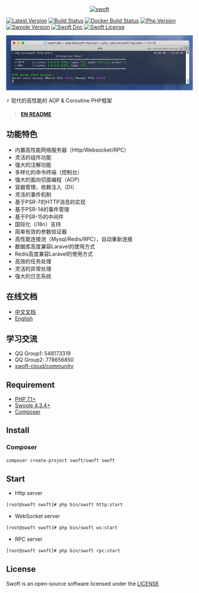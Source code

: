 <p align="center">
    <a href="https://github.com/swoft-cloud/swoft" target="_blank">
        <img src="http://qiniu.daydaygo.top/swoft-logo.png?imageView2/2/w/300" alt="swoft"/>
    </a>
</p>

[![Latest Version](https://img.shields.io/badge/version-v2.0.1-green.svg?maxAge=2592000)](https://github.com/swoft-cloud/swoft/releases)
[![Build Status](https://travis-ci.org/swoft-cloud/swoft.svg?branch=master)](https://travis-ci.org/swoft-cloud/swoft)
[![Docker Build Status](https://img.shields.io/docker/build/swoft/alphp.svg)](https://hub.docker.com/r/swoft/alphp/)
[![Php Version](https://img.shields.io/badge/php-%3E=7.1-brightgreen.svg?maxAge=2592000)](https://secure.php.net/)
[![Swoole Version](https://img.shields.io/badge/swoole-%3E=4.3.3-brightgreen.svg?maxAge=2592000)](https://github.com/swoole/swoole-src)
[![Swoft Doc](https://img.shields.io/badge/docs-passing-green.svg?maxAge=2592000)](https://www.swoft.org/docs)
[![Swoft License](https://img.shields.io/hexpm/l/plug.svg?maxAge=2592000)](https://github.com/swoft-cloud/swoft/blob/master/LICENSE)

![](public/image/start-http-server.jpg)

⚡️ 现代的高性能的 AOP & Coroutine PHP框架

> **[EN README](README.md)**

## 功能特色

 - 内置高性能网络服务器（Http/Websocket/RPC）
 - 灵活的组件功能
 - 强大的注解功能
 - 多样化的命令终端（控制台）
 - 强大的面向切面编程（AOP）
 - 容器管理，依赖注入（DI）
 - 灵活的事件机制
 - 基于PSR-7的HTTP消息的实现
 - 基于PSR-14的事件管理
 - 基于PSR-15的中间件
 - 国际化（i18n）支持
 - 简单有效的参数验证器
 - 高性能连接池（Mysql/Redis/RPC），自动重新连接
 - 数据库高度兼容Laravel的使用方式
 - Redis高度兼容Laravel的使用方式
 - 高效的任务处理
 - 灵活的异常处理
 - 强大的日志系统

## 在线文档

- [中文文档](https://www.swoft.org/docs/2.x/zh-CN/README.html)
- [English](https://www.swoft.org/docs/2.x/en)

## 学习交流

- QQ Group1: 548173319      
- QQ Group2: 778656850
- [swoft-cloud/community](https://gitter.im/swoft-cloud/community)

## Requirement

- [PHP 7.1+](https://github.com/php/php-src/releases)
- [Swoole 4.3.4+](https://github.com/swoole/swoole-src/releases)
- [Composer](https://getcomposer.org/)

## Install

### Composer

```bash
composer create-project swoft/swoft swoft
```

## Start

- Http server

```bash
[root@swoft swoft]# php bin/swoft http:start
```

- WebSocket server

```bash
[root@swoft swoft]# php bin/swoft ws:start
```

- RPC server

```bash
[root@swoft swoft]# php bin/swoft rpc:start
```

## License

Swoft is an open-source software licensed under the [LICENSE](LICENSE)
